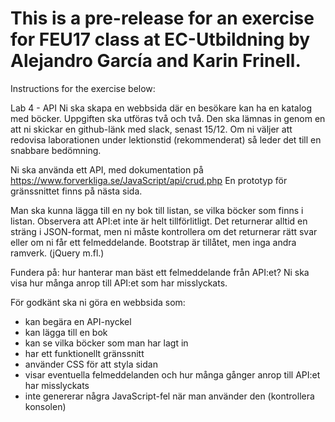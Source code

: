 # This is a pre-release for an exercise for FEU17 class at EC-Utbildning by Alejandro García and Karin Frinell. 

Instructions for the exercise below:

Lab 4 - API
Ni ska skapa en webbsida där en besökare kan ha en katalog med böcker. Uppgiften ska utföras två och två. Den ska lämnas in genom en att ni skickar en github-länk med slack, senast 15/12. Om ni väljer att redovisa laborationen under lektionstid (rekommenderat) så leder det till en snabbare bedömning.

Ni ska använda ett API, med dokumentation på https://www.forverkliga.se/JavaScript/api/crud.php
En prototyp för gränssnittet finns på nästa sida.

Man ska kunna lägga till en ny bok till listan, se vilka böcker som finns i listan. Observera att API:et inte är helt tillförlitligt. Det returnerar alltid en sträng i JSON-format, men ni måste kontrollera om det returnerar rätt svar eller om ni får ett felmeddelande. Bootstrap är tillåtet, men inga andra ramverk. (jQuery m.fl.)

Fundera på: hur hanterar man bäst ett felmeddelande från API:et?
Ni ska visa hur många anrop till API:et som har misslyckats.

För godkänt ska ni göra en webbsida som:
- kan begära en API-nyckel
- kan lägga till en bok
- kan se vilka böcker som man har lagt in
- har ett funktionellt gränssnitt
- använder CSS för att styla sidan
- visar eventuella felmeddelanden och hur många gånger anrop till API:et har misslyckats
- inte genererar några JavaScript-fel när man använder den (kontrollera konsolen)